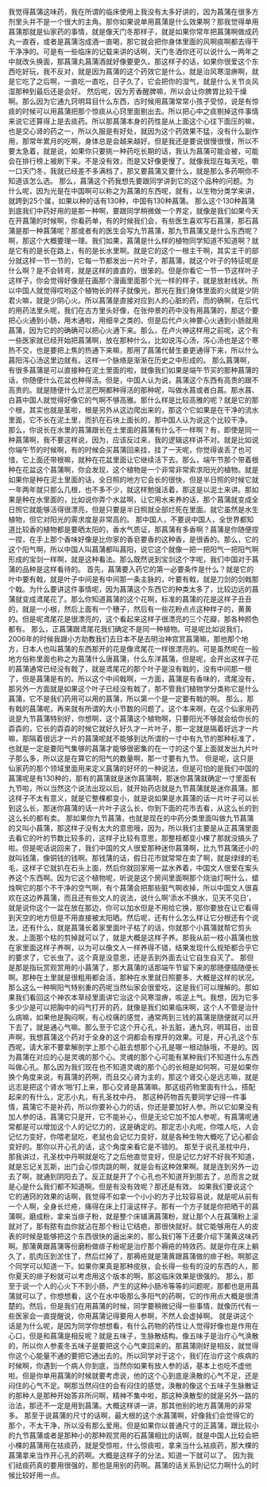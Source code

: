 我觉得菖蒲这味药，我在所谓的临床使用上我没有太多好讲的，因为菖蒲在很多方剂里头并不是一个很大的主角。那你如果说单用菖蒲是什么效果啊？那我觉得单用菖蒲那就是仙家药的事情，就是像天门冬那样子，就是如果你常年把菖蒲啊做成药丸一直吞，或者是菖蒲泡成酒一直喝，那它就会把你身体里面的风啊痰啊都去得干干净净的。可是有一些临床的记载来讲的话啊，天门冬酒你还可以说什么一两年之中就改头换面，那菖蒲丸菖蒲酒就好像要更久。那这样子的话，如果你很爱这个东西吃好玩，我不反对，就是因为菖蒲的这个药效它是什么，就是治风寒湿痹啊，就是它吃了之后啊，一直吃一直吃，日子久了，它会把你的湿气，就是什么关节炎风湿那种到最后还是会好。
然后呢，因为芳香醒脾嘛，所以会让你脾胃比较干燥啊。那么因为它通九窍明耳目什么东西，古时候用菖蒲常常小孩子受惊，说是有惊痰的时候可以用菖蒲把那个惊痰从心窍里面剔出去。所以把心中之痰剔掉这件事情来说它还算得上是去痰药。所以那菖蒲本身的药性是从上面这个心往下面压的嘛，也是交心肾的药之一，所以久服是有好处，就因为这个药效果不猛，没有什么副作用，那常年累月的吃啊，身体总是会越来越好。但是我还是要说很慢很慢，所以不要太急着，就是说，如果你只要挑一种药吃长期的话，我认为菖蒲可能会被，可能会在排行榜上被刷下来。不是没有效，而是又好像更慢了。就像我现在每天吃，嚼一口天门冬，我就已经差不多满档了，那又要菖蒲又要什么，就是那么多药啊你不知道该怎么选。
那么，菖蒲这个药我想先要跟同学讲到它的这个品种的问题。为什么呢，因为光是在中国啊可以称之为菖蒲的东西呢，就有，以生物分类学来讲，就跨到25个属，如果以种的话有130种，中国有130种菖蒲。
那么这个130种菖蒲到底我们中药好用的是那一种啊，要跟同学稍微做一个界定，就像是我们如果今天在开菖蒲的时候啊，你看药单，有的时候我们会，有些医生喜欢写石菖蒲，那石菖蒲是那一种菖蒲呢？那或者有的医生会写九节菖蒲，那九节菖蒲又是什么东西呢？
啊，那这个大概要理一理。我们如果，菖蒲是什么样的植物同学知道不知道啊？就是它有的是长在路上，有的是长水里啊。就是它的这个一根主干啊，其实主干的部分就这样一节一节的，它每一节都发出一片叶子，那菖蒲，就这个叶子的特征呢是什么啊？是不会转弯，就是这样的直直的，很笨的。但是你看它一节一节这样叶子这样子，你会觉得好像是在画那个漫画里面那个光一样的样子，就是放射线状。所以中国人就觉得哎哟这个植物长的样子就像光，那光在我们身体里面的火就是少阴君火嘛，就是少阴心火。所以菖蒲是直接对应到人的心脏的药，而的确啊，在后代的用药法里头呢，我们在古方里头好像，在张仲景的药中没有用菖蒲的，那这个要把心火通到小肠，用木通啦，用细辛之类的。但是后代卢火神要心火通到小肠就用菖蒲，因为它的的确确可以把心火通下来。那么，在卢火神这样用之前呢，这个有一些医家就已经开始把菖蒲啊，放在那种什么，比如说泻心汤，泻心汤也是这个寒热不交，也是要把上焦的热通下来嘛，那用了菖蒲代替生姜更通得下来，所以什么菖阳泻心汤这里边就有。这样一个脉络是渐渐在历史之中形成的。
那么菖蒲啊，有很多菖蒲是可以直接种在泥土里面的啦，就像我们如果是端午节买的那种菖蒲的话，你随便什么花盆也种得活。但是，中国人认为说，菖蒲这个东西有高贵的跟不高贵的。就是随便什么烂泥巴啊都种得活的那种呢，叫做水菖或者白菖。那水菖、白菖中国人就觉得好像它的气啊不够高雅。那什么样是比较高雅的呢？就是它的那个根，其实也就是茎啦，根是另外从这边爬出来的，那这个它如果是在干净的流水里面，它不长在泥土里，而扒在石块上面长的，那中国人认为说这个比较干净。
那么，你说长在水里的菖蒲跟长在土里面的菖蒲有什么不一样啊？有，即使是同一种菖蒲啊，我不要这样说，因为，应该反过来，我的逻辑这样讲不对。就是比如说你端午节的时候啊，有的时候会买菖蒲回来挂，挂了一天呢，你觉得诶丢了也可惜，它上面还带根嘛，就种在花盆里面让它继续活下去。那么，端午节那个带着根种在花盆这个菖蒲啊，你会发现，这个植物是一个非常非常索求阳光的植物。就是如果你是种在泥土里面的话，全日照的地方它会长的很快，但是半日照的时候它就一年两年就只那么几根，也不多不少，就这样勉强活着，那这是以泥土来讲。那如果是种在水里面的，比如说你弄个水盆啊，让它用水来养的话，那个菖蒲就变成全日照它就能够活得很漂亮，但是只要是半日照就全部烂死在里面。就它虽然是水生植物，但它对阳光的需求度是非常高的。
那中国人，不要说中国人，全世界都知道比较香的植物都是要晒太阳的，香水气质证，那菖蒲有多香啊？菖蒲是你随便捏一捏，在手上那个香味好像是比你家的香皂要香的这种香，是很香的。那么，它的这个阳气啊，所以中国人叫菖蒲都叫菖阳，说它这个就像一把一把阳气一把阳气啊形成的宝剑一样啊，就是这种看法。那么既然说到宝剑这个字呢，我们中国对于菖蒲的品种是这样看待的。
首先，菖蒲要入药它的第一必要条件是什么？就是它的叶中要有戟，就是叶子中间是有中间那一条主脉的，叶要有戟，就是刀剑的剑戟那个戟。为什么要讲这件事情呢，因为菖蒲这个东西它的种类太多了，比较边远的菖蒲就变成鸢尾花了。那么你知道菖蒲的这个花啊，标准的菖蒲的花是这样子丑丑的，就是一小根，然后上面有一个穗子，然后有一些花粉点点这种样子的，黄黄的。但是呢鸢尾花是很漂亮的，这个看起来这样子很漂亮的三个花瓣，那各种颜色都有。
那么，正菖蒲跟鸢尾花我们确定不是同一种植物。可是呢比如说我们，2006年的时候我跟小方助教我们去日本不是去明治神宫赏菖蒲嘛，那他那个地方，日本人也叫菖蒲的东西那开的花是像鸢尾花一样很漂亮的。可是虽然呢在一般地方俗称里面也称之为菖蒲什么唐菖蒲，什么东洋菖蒲，但是呢，会开出这样子花的菖蒲通常已经没有戟了，就是鸢尾花的那个叶子是没有戟的，没有中间那一根了，但是菖蒲是有的。所以这个中间戟啊，一方面，菖蒲是有香味的，鸢尾没有，那另外一方面就是如果这个叶子已经没有戟了，那不管我们植物学分类称它是什么菖蒲，它不是我们药用可以用的菖蒲，所以第一个是一定要有戟的啊。
那么，那有戟的菖蒲呢，再来就有所谓的大小节数的问题了。这个本来啊，在这个仙家用药说是九节菖蒲特别好，你想啊，这个菖蒲这个植物啊，只要阳光不够就会给你长的孬孬的，它长的孬孬的时候它就好久好久才一片叶子，那一定就是隔着好远才一片嘛，那隔着很远才一片的菖蒲呢就不能够到达所谓的一寸中有九节的那种标准了，也就是一定是要阳气集够的菖蒲才能够很密集的在一寸的这个茎上面就发出九片叶子那么多，所以这是在算它的阳气的数量啊，那一寸要有九节。
但是呢，这只是仙家药的那个领域里面用来定义菖蒲的好坏的一种说法，但是可怕的是我们中国的菖蒲呢是有130种的，那有的菖蒲就是迷你菖蒲啊，那迷你菖蒲就确定一寸里面有九节啦，所以当然这个说法出现以后，就开始药店就是九节菖蒲就是迷你菖蒲。那这样子不太有意义，就是它整棵都变小，就是说如果是水菖蒲的话一片叶子可以长到这么长，那迷你菖蒲的话一片叶子这么长，你到下面的花市去看，从这么长的到这么长的都有卖。
那如果你九节菖蒲，也就是现在的中药分类里面叫做九节菖蒲的又叫小菖蒲，那这样子没有太大的意思哦，因为，所以我们主要是从正菖蒲里面去看它的叶的节数比较多的，这样子比较有意思，那整枝都变小棵了那就没搞头了啦。但是呢话说回来了，我们中国的文人很爱那种迷你菖蒲啊，比九节菖蒲还小的就叫钱蒲，像铜钱的钱啊。那钱蒲的话，假日花市就常常在卖了啊，就是绿绿的毛毛，这样子它就扒在石头上面，然后你就回家用一盆水养着，中国文人很爱在案头养这个东西啊。因为它这个植物呢，听说是这个房间里面啊那个烧油灯啊什么，蜡烛啊它的那个不干净的空气啊，有个菖蒲会把那些脏气啊收掉，所以中国文人很喜欢在这边养菖蒲，而且还有些文人的说法，说什么啊‘添水不换水，见天不见日’，就是说你这个一盆在放在那边，你可以加水但是不用给它换，那你要放在让它看得到天空的地方但是不用直接被太阳晒。然后呢，还有什么怎么样让它分根还有个说法，还有什么，就是菖蒲长着家里面叶子枯了的话，你就那个小菖蒲就帮它剪头发，上面那个枯的剪掉就可以了，就是大概是这样子养。那我从前一枝小菖蒲也放在家里面这样子养啊，以为可以像文人一样养得不错，结果发现什么规矩都合乎它的要求了，它长虫了。这个真是没意思，还是丢到外面去让它自生自灭了。
那但是那是指玩赏观赏用的小菖蒲了，那大菖蒲的话那端午节留下来的那随便插随便长啊。那种在土里就是很粗用都会活，那种在水里就日照要多，大概是这样的状况。
那么这么一种啊阳气特别重的药呢当然仙家会很爱吃，这是我们可以理解的。那如果我们看回这个神农本草经里面讲它治这个风寒湿痹，咳逆上气。我想，因为它多多少少是可以把胸中的闷气打开的药，就像是我们如果临床啊，这个人不管是治什么病嘛，如果他是胸闷啊，有心绞痛的感觉，通常两到三钱的菖蒲是随便就可以开下去了，就是通心气嘛。那么至于它这个开心孔，补五脏，通九窍，明耳目，出音声啊，我想菖蒲这个药对于全身的这个洞都会有撑开的效果。可是，开心孔这个东西呢，请大家不要拿解剖学上那个心脏去想那个心孔是哪一根动脉哦，不是的。因为菖蒲在对应的心是灵魂的那个心。灵魂的那个心可能有某种我们不知道什么东西叫做心孔。那么因为我们现在也不知道灵魂的那个心的长相是如何啊，可是如果你换个角度来说，有菖蒲的药啊，而且交心肾为主的，那这个肾交心是远志嘛，就是远志是把这个肾水‘啪’打上来，那心交肾是菖蒲嘛。那这组药物里面有什么，搭配起来的有什么，定志小丸，有孔圣枕中丹。
那这种药物首先要同学记得一件事情，菖蒲它不是补药，所以你要补心力的话，你还是要加好人参。所以它如果没有加人参的话，菖蒲它只是开，它不能补心，但是无论它加不加人参呢，有菖蒲呢通常都是可以增加这个人的记忆力的，这是确定的。那定志小丸呢，你喂人吃，人会记忆力变好，你喂老鼠吃，老鼠也会记忆力变好，就是各种生物大概吃了记心都会变好的。那你以开心孔的话，这个角度来看它是不错的。
那至于说孔圣枕中丹，那我讲过，孔圣枕中丹啊就是吃了之后他直觉变好，但是记忆力好不好我不知道，就是忘记关瓦斯，出门会心惊肉跳的啊，就是会有这种效果啊。就是连到另外一边去了啊，就通到阴阳去了。反正就是开了个心孔也不知道开到那去了，总而言之就是心是什么我们都不知道啊。但是有没有效呢？那还是有效。
如果我们要说这个它的通窍的效果的话啊，我觉得不如拿一个小小的方子比较容易说，就是呢从前有一个人啊，全身长烂疮，痛得在床上打滚这样子。那有一个方子就是你把晒干的菖蒲啊，磨成粉，拿来当痱子粉，就是整个床铺满菖蒲粉，就让那个人在菖蒲粉上滚就对了，那有脓有血你就沾在那个粉让它结疤，那很快就好。就它能够用在人的皮表的时候是能够把这个东西很快的逼出来的，那么我们等下还要介绍下蒲黄这味药啊。那蒲黄跟菖蒲等份磨粉做痱子粉呢是治疗那个褥疮的特效药。就是你在床上躺久了，肌肉压到淤住了，然后烂掉了，那褥疮就是蒲黄跟菖蒲做的痱子粉。啊那这个同学可以知道一下。如果你果真是那种皮肤，会长得一些有的没的东西的人，那你夏天的痱子粉就可以考虑用这个版本的啊，那这临床效果是很强的。
那么，那至于说一个人的心火下不到小肠，产生的这种小肠冷等等的问题呢，那都也是用菖蒲就可以了，你想想看，这个在水中吸那么多阳气的药啊，它的作用点大概是很清楚的。然后，但是我们在用菖蒲的时候，同学要稍微记得一些事情，就像历代有一些医家会一直提醒说，你用菖蒲记得要用人参啊，不然人会虚掉啊。
就是讲这个话是为什么呢，是因为同学你想想看，有什么药物的药性让人觉得好像也是作用在心口，但是和菖蒲是相反呢？就是五味子，生脉散结构。像五味子是治疗心气涣散的，所以你人参麦冬五味子是要把这个心气束回来的。那菖蒲刚好是相反，就觉得你这个心能量不通的要把它通出去的。所以同学对于这个，我们在治疗这个疾病的时候啊，你遇到一个病人你到底，当然你如果有放人参的话，基本上也吃不虚他啦。但是你单用菖蒲的时候就要考虑说，他的这个心到底是涣散的心气不足，还是闷住的心气不足。啊那当然闷住的会有闷住的感觉，涣散的像这个五味子生脉散证的那种人是那种开始答非所问啊，精神不集中啦，那这种涣散型的就是另外一路的治法，那还不一定是用到菖蒲。大概这样讲一讲，那其他别的地方菖蒲用的非常多。
那至于说菖蒲的尺寸的话啊，最大根的这个水菖蒲啊，好像我们会觉得它的那个，不太干净，所以没有那么爱用。但是如果你以普通尺寸的正菖蒲，跟比较小的九节菖蒲或者是那种小的那种观赏用的石菖蒲相比的话啊，就是中国人比较会把小棵的菖蒲用在袪痰药，就是受惊啦，什么惊痰啦，拿来当什么袪痰药，那大棵的菖蒲拿来当作开心孔的药啊。大概是这样子的分法，知道一下就可以了。
因为我们祛痰药真的要用很强的，那也是用别的药啊。菖蒲的话关系到记忆力啊什么的时候比较好用一点。
